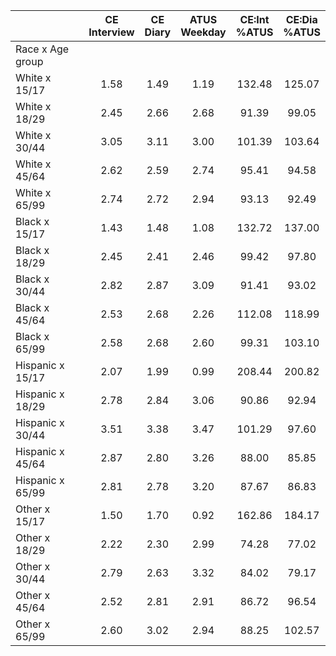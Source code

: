
|                      | CE<br>Interview |  CE<br>Diary | ATUS<br>Weekday | CE:Int<br>%ATUS | CE:Dia<br>%ATUS |
| -------------------- | :----------: | :----------: | :----------: | :----------: | :----------: |
| Race x Age group     |              |              |              |              |              |
| White x 15/17        |         1.58 |         1.49 |         1.19 |       132.48 |       125.07 |
| White x 18/29        |         2.45 |         2.66 |         2.68 |        91.39 |        99.05 |
| White x 30/44        |         3.05 |         3.11 |         3.00 |       101.39 |       103.64 |
| White x 45/64        |         2.62 |         2.59 |         2.74 |        95.41 |        94.58 |
| White x 65/99        |         2.74 |         2.72 |         2.94 |        93.13 |        92.49 |
| Black x 15/17        |         1.43 |         1.48 |         1.08 |       132.72 |       137.00 |
| Black x 18/29        |         2.45 |         2.41 |         2.46 |        99.42 |        97.80 |
| Black x 30/44        |         2.82 |         2.87 |         3.09 |        91.41 |        93.02 |
| Black x 45/64        |         2.53 |         2.68 |         2.26 |       112.08 |       118.99 |
| Black x 65/99        |         2.58 |         2.68 |         2.60 |        99.31 |       103.10 |
| Hispanic x 15/17     |         2.07 |         1.99 |         0.99 |       208.44 |       200.82 |
| Hispanic x 18/29     |         2.78 |         2.84 |         3.06 |        90.86 |        92.94 |
| Hispanic x 30/44     |         3.51 |         3.38 |         3.47 |       101.29 |        97.60 |
| Hispanic x 45/64     |         2.87 |         2.80 |         3.26 |        88.00 |        85.85 |
| Hispanic x 65/99     |         2.81 |         2.78 |         3.20 |        87.67 |        86.83 |
| Other x 15/17        |         1.50 |         1.70 |         0.92 |       162.86 |       184.17 |
| Other x 18/29        |         2.22 |         2.30 |         2.99 |        74.28 |        77.02 |
| Other x 30/44        |         2.79 |         2.63 |         3.32 |        84.02 |        79.17 |
| Other x 45/64        |         2.52 |         2.81 |         2.91 |        86.72 |        96.54 |
| Other x 65/99        |         2.60 |         3.02 |         2.94 |        88.25 |       102.57 |

